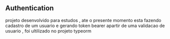 ## Authentication 
 projeto desenvolvido para estudos , ate o presente momento esta fazendo cadastro de um usuario e gerando token bearer apartir de uma validacao de usuario , foi ultilizado no projeto typeorm 